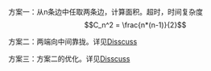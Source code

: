 
方案一：从n条边中任取两条边，计算面积。超时，时间复杂度
     $$C_n^2 = \frac{n*(n-1)}{2}$$

方案二：两端向中间靠拢。详见[Disscuss](https://discuss.leetcode.com/topic/42122/c-o-n-solution-with-thought-process-applying-simple-bucket-theory)

方案三：方案二的优化。详见[Disscuss](https://discuss.leetcode.com/topic/16754/simple-and-fast-c-c-with-explanation)
